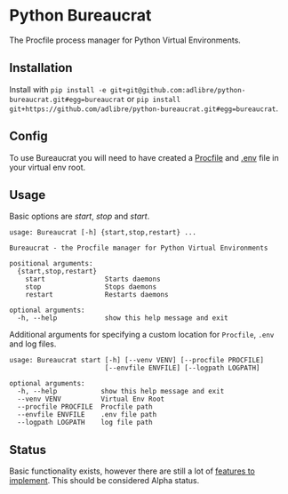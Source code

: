 # Python Bureaucrat

The Procfile process manager for Python Virtual Environments.

## Installation

Install with `pip install -e git+git@github.com:adlibre/python-bureaucrat.git#egg=bureaucrat` or 
`pip install git+https://github.com/adlibre/python-bureaucrat.git#egg=bureaucrat`.

## Config

To use Bureaucrat you will need to have created a [Procfile](https://devcenter.heroku.com/articles/procfile) and
[.env](https://devcenter.heroku.com/articles/procfile#setting-local-environment-variables) file in your virtual env
root.

## Usage

Basic options are _start_, _stop_ and _start_.

    usage: Bureaucrat [-h] {start,stop,restart} ...

    Bureaucrat - the Procfile manager for Python Virtual Environments

    positional arguments:
      {start,stop,restart}
        start               Starts daemons
        stop                Stops daemons
        restart             Restarts daemons

    optional arguments:
      -h, --help            show this help message and exit


Additional arguments for specifying a custom location for `Procfile`, `.env` and log files.

    usage: Bureaucrat start [-h] [--venv VENV] [--procfile PROCFILE]
                            [--envfile ENVFILE] [--logpath LOGPATH]

    optional arguments:
      -h, --help           show this help message and exit
      --venv VENV          Virtual Env Root
      --procfile PROCFILE  Procfile path
      --envfile ENVFILE    .env file path
      --logpath LOGPATH    log file path


## Status

Basic functionality exists, however there are still a lot of [features to implement](TODO.md). 
This should be considered Alpha status.
